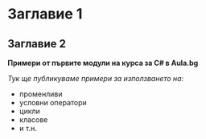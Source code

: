 ﻿# Заглавие 1
## Заглавие 2

**Примери от първите модули на курса за C# в Aula.bg**

*Тук ще публикуваме примери за използването на:*
* променливи
* условни оператори
* цикли
* класове
* и т.н.

